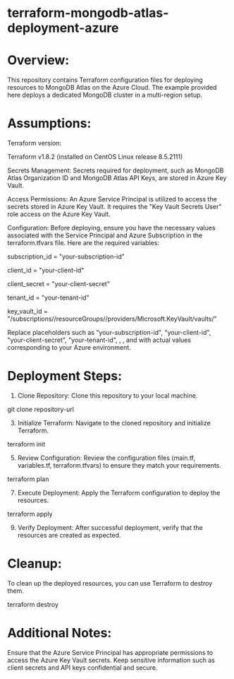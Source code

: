 # terraform-mongodb-atlas-deployment-azure

# Overview:
This repository contains Terraform configuration files for deploying resources to MongoDB Atlas on the Azure Cloud. The example provided here deploys a dedicated MongoDB cluster in a multi-region setup.

# Assumptions:
Terraform version:

Terraform v1.8.2 (installed on CentOS Linux release 8.5.2111)

Secrets Management: Secrets required for deployment, such as MongoDB Atlas Organization ID and MongoDB Atlas API Keys, are stored in Azure Key Vault.

Access Permissions: An Azure Service Principal is utilized to access the secrets stored in Azure Key Vault. It requires the "Key Vault Secrets User" role access on the Azure Key Vault.

Configuration: Before deploying, ensure you have the necessary values associated with the Service Principal and Azure Subscription in the terraform.tfvars file. Here are the required variables:

subscription_id = "your-subscription-id"

client_id       = "your-client-id"

client_secret   = "your-client-secret"

tenant_id       = "your-tenant-id"

key_vault_id    = "/subscriptions/<subscription-id>/resourceGroups/<resource-group-name>/providers/Microsoft.KeyVault/vaults/<key-vault-name>"

Replace placeholders such as "your-subscription-id", "your-client-id", "your-client-secret", "your-tenant-id", <subscription-id>, <resource-group-name>, and <key-vault-name> with actual values corresponding to your Azure environment.

# Deployment Steps:
1. Clone Repository: Clone this repository to your local machine.
   
git clone repository-url

3. Initialize Terraform: Navigate to the cloned repository and initialize Terraform.
   
terraform init

5. Review Configuration: Review the configuration files (main.tf, variables.tf, terraform.tfvars) to ensure they match your requirements.
   
terraform plan

7. Execute Deployment: Apply the Terraform configuration to deploy the resources.
   
terraform apply

9. Verify Deployment: After successful deployment, verify that the resources are created as expected.

# Cleanup:
To clean up the deployed resources, you can use Terraform to destroy them.

terraform destroy

# Additional Notes:
Ensure that the Azure Service Principal has appropriate permissions to access the Azure Key Vault secrets.
Keep sensitive information such as client secrets and API keys confidential and secure.
